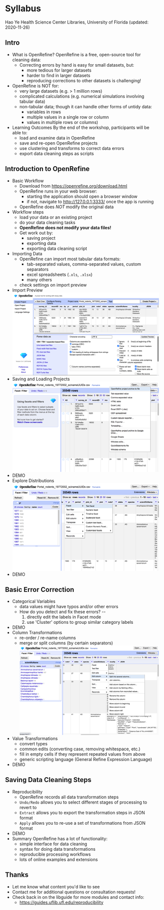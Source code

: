 # Syllabus
  Hao Ye
  Health Science Center Libraries, University of Florida
  (updated: 2020-11-26)

## Intro
* What is OpenRefine?
  OpenRefine is a free, open-source tool for cleaning data:
  * Correcting errors by hand is easy for small datasets, but:
    - more tedious for larger datasets
    - harder to find in larger datasets
    - reproducing corrections to other datasets is challenging!
* OpenRefine is NOT for:
  * very large datasets (e.g. > 1 million rows)
  * complicated calculations (e.g. numerical simulations involving tabular data)
  * non-tabular data; though it can handle other forms of untidy data: 
    - variables in rows
    - multiple values in a single row or column
    - values in multiple rows or columns)
* Learning Outcomes
  By the end of the workshop, participants will be able to:
  * load and examine data in OpenRefine
  * save and re-open OpenRefine projects
  * use clustering and transforms to correct data errors
  * export data cleaning steps as scripts

## Introduction to OpenRefine

* Basic Workflow
  * Download from https://openrefine.org/download.html
  * OpenRefine runs in your web browser:
    - starting the application should open a browser window
    - if not, navigate to http://127.0.0.1:3333/ once the app is running
  * OpenRefine does *NOT* modify the original data
* Workflow steps
  * load your data or an existing project
  * do your data cleaning tasks
  * **OpenRefine does not modify your data files!**
  * Get work out by:
    - saving project
    - exporting data 
    - exporting data cleaning script
* Importing Data
  * OpenRefine can import most tabular data formats:
    - tab-separated values, comma-separated values, custom separators
    - excel spreadsheets (`.xls`, `.xlsx`)
    - many others
  * check settings on import preview
* Import Preview
  ![Screenshot of 'OpenRefine' import screen, using the sample data from https://ndownloader.figshare.com/files/7823341, and showing both the tabular preview and the options for parsing the headers and delimiters.](import_preview.png)
* Saving and Loading Projects
  ![Screenshot of 'OpenRefine', using the sample data from https://ndownloader.figshare.com/files/7823341, and exporting the OpenRefine project archive.](export_project.png)
* DEMO
* Explore Distributions
  ![Screenshot of 'OpenRefine', using the sample data from https://ndownloader.figshare.com/files/7823341, and faceting the 'yr' column as text.](text_facet.png)
* DEMO

## Basic Error Correction

* Categorical Variables
  * data values might have typos and/or other errors
  * How do you detect and fix these errors?
  --
    1. directly edit the labels in Facet mode
    2. use 'Cluster' options to group similar category labels
* DEMO
* Column Transformations
  * re-order / re-name columns
  * merge or split columns (by certain separators)
  ![Screenshot of 'OpenRefine', using the sample data from https://ndownloader.figshare.com/files/7823341, and showing the 'Edit Column options' when selecting the 'scientificName' column.](edit_column.png)
* Value Transformations
  * convert types
  * common edits (converting case, removing whitespace, etc.)
  * fill in empty cells if they represent repeated values from above
  * generic scripting language (General Refine Expression Language)
* DEMO

## Saving Data Cleaning Steps

* Reproducibility
  * OpenRefine records all data transformation steps
  * `Undo/Redo` allows you to select different stages of processing to revert to
  * `Extract` allows you to export the transformation steps in JSON format
  * `Apply` allows you to re-use a set of transformations from JSON format
* DEMO
* Summary
  OpenRefine has a lot of functionality:
  * simple interface for data cleaning
  * syntax for doing data transformations
  * reproducible processing workflows
  * lots of online examples and extensions
## Thanks

* Let me know what content you'd like to see
* Contact me for additional questions or consultation requests!
* Check back in on the libguide for more modules and contact info:
  - https://guides.uflib.ufl.edu/reproducibility
